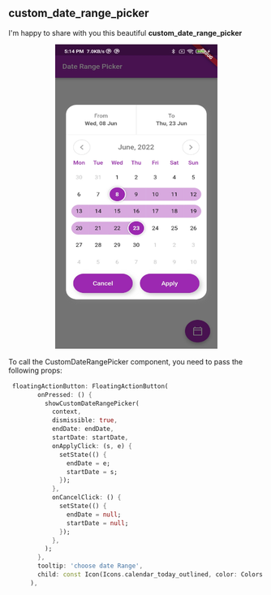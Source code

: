 ## custom_date_range_picker

I'm happy to share with you this beautiful **custom_date_range_picker**

<p align="center"><img src="screenshot.jpg" width="320" height="600"/></p>

To call the CustomDateRangePicker component, you need to pass the following props:

```dart
 floatingActionButton: FloatingActionButton(
        onPressed: () {
          showCustomDateRangePicker(
            context,
            dismissible: true,
            endDate: endDate,
            startDate: startDate,
            onApplyClick: (s, e) {
              setState(() {
                endDate = e;
                startDate = s;
              });
            },
            onCancelClick: () {
              setState(() {
                endDate = null;
                startDate = null;
              });
            },
          );
        },
        tooltip: 'choose date Range',
        child: const Icon(Icons.calendar_today_outlined, color: Colors.white),
      ),
```
